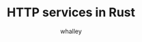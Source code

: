 ---
title: 'HTTP services in Rust'
pubDate: 2020-08-05
description: 'Anton Whalley shows how to develop a small HTTP service in Rust and deployed using containers.'
author: whalley
image:
    src: ''
    alt: ''
video_url: 'https://youtu.be/Q3t8Ahh4BbA?si=fOL74uXzRa5F8vkw'
tags: ["Rust", "2020", "http","containerization"]
event_location: 'Online'
slides_url: ''
---